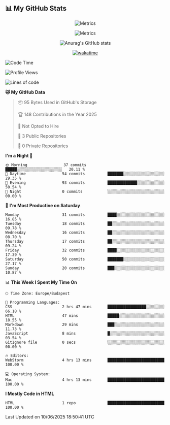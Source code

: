 




## 📊 My GitHub Stats
<div align="center">

![Metrics](https://metrics.lecoq.io/ViliHun609)

![Metrics](https://metrics.lecoq.io/ViliHun609?template=terminal&languages=1&base=header%2C%20activity%2C%20community%2C%20repositories%2C%20metadata&base.indepth=false&base.hireable=false&base.skip=false&languages=false&languages.limit=5&languages.threshold=0%25&languages.other=false&languages.colors=github&languages.sections=most-used&languages.indepth=false&languages.analysis.timeout=15&languages.analysis.timeout.repositories=7.5&languages.categories=markup%2C%20programming&languages.recent.categories=markup%2C%20programming&languages.recent.load=300&languages.recent.days=14&config.timezone=Europe%2FBudapest)
 
![Anurag's GitHub stats](https://github-readme-stats.vercel.app/api?username=ViliHun609&show=reviews,discussions_started,discussions_answered,prs_merged,prs_merged_percentage&show_icons=true&theme=dark)

[![wakatime](https://github-readme-stats.vercel.app/api/wakatime?username=ViliHun609&show_icons=true&theme=dark)](https://github.com/anuraghazra/github-readme-stats)


</div>


<!--START_SECTION:waka-->
![Code Time](http://img.shields.io/badge/Code%20Time-6%20hrs%2024%20mins-blue)

![Profile Views](http://img.shields.io/badge/Profile%20Views-190-blue)

![Lines of code](https://img.shields.io/badge/From%20Hello%20World%20I%27ve%20Written-10.5%20thousand%20lines%20of%20code-blue)

**🐱 My GitHub Data** 

> 📦 95 Bytes Used in GitHub's Storage 
 > 
> 🏆 148 Contributions in the Year 2025
 > 
> 🚫 Not Opted to Hire
 > 
> 📜 3 Public Repositories 
 > 
> 🔑 0 Private Repositories 
 > 
**I'm a Night 🦉** 

```text
🌞 Morning                37 commits          █████░░░░░░░░░░░░░░░░░░░░   20.11 % 
🌆 Daytime                54 commits          ███████░░░░░░░░░░░░░░░░░░   29.35 % 
🌃 Evening                93 commits          █████████████░░░░░░░░░░░░   50.54 % 
🌙 Night                  0 commits           ░░░░░░░░░░░░░░░░░░░░░░░░░   00.00 % 
```
📅 **I'm Most Productive on Saturday** 

```text
Monday                   31 commits          ████░░░░░░░░░░░░░░░░░░░░░   16.85 % 
Tuesday                  18 commits          ██░░░░░░░░░░░░░░░░░░░░░░░   09.78 % 
Wednesday                16 commits          ██░░░░░░░░░░░░░░░░░░░░░░░   08.70 % 
Thursday                 17 commits          ██░░░░░░░░░░░░░░░░░░░░░░░   09.24 % 
Friday                   32 commits          ████░░░░░░░░░░░░░░░░░░░░░   17.39 % 
Saturday                 50 commits          ███████░░░░░░░░░░░░░░░░░░   27.17 % 
Sunday                   20 commits          ███░░░░░░░░░░░░░░░░░░░░░░   10.87 % 
```


📊 **This Week I Spent My Time On** 

```text
🕑︎ Time Zone: Europe/Budapest

💬 Programming Languages: 
CSS                      2 hrs 47 mins       █████████████████░░░░░░░░   66.18 % 
HTML                     47 mins             █████░░░░░░░░░░░░░░░░░░░░   18.55 % 
Markdown                 29 mins             ███░░░░░░░░░░░░░░░░░░░░░░   11.73 % 
JavaScript               8 mins              █░░░░░░░░░░░░░░░░░░░░░░░░   03.54 % 
GitIgnore file           0 secs              ░░░░░░░░░░░░░░░░░░░░░░░░░   00.00 % 

🔥 Editors: 
WebStorm                 4 hrs 13 mins       █████████████████████████   100.00 % 

💻 Operating System: 
Mac                      4 hrs 13 mins       █████████████████████████   100.00 % 
```

**I Mostly Code in HTML** 

```text
HTML                     1 repo              █████████████████████████   100.00 % 
```




 Last Updated on 10/06/2025 18:50:41 UTC
<!--END_SECTION:waka-->

<!--
**ViliHun609/ViliHun609** is a ✨ _special_ ✨ repository because its `README.md` (this file) appears on your GitHub profile.

Here are some ideas to get you started:

- 🔭 I’m currently working on ...
- 🌱 I’m currently learning ...
- 👯 I’m looking to collaborate on ...
- 🤔 I’m looking for help with ...
- 💬 Ask me about ...
- 📫 How to reach me: ...
- 😄 Pronouns: ...
- ⚡ Fun fact: ...
-->




